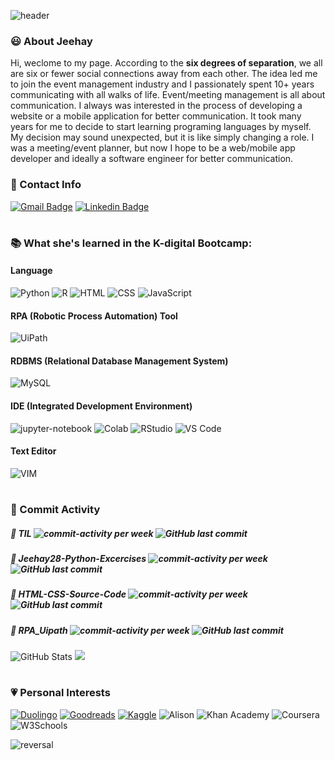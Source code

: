![header](https://capsule-render.vercel.app/api?type=shark&color=timeGradient&height=250&section=header&text=Jeehay%20Park&fontSize=60&desc=Currently%20training%20to%20become%20a%20software%20engineer&descAlignY=57&animation=twinkling&fontAlignY=35)


### :smiley: About Jeehay
Hi, weclome to my page. According to the **six degrees of separation**, we all are six or fewer social connections away from each other. 
The idea led me to join the event management industry and I passionately spent 10+ years communicating with all walks of life. 
Event/meeting management is all about communication. 
I always was interested in the process of developing a website or a mobile application for better communication. 
It took many years for me to decide to start learning programing languages by myself. 
My decision may sound unexpected, but it is like simply changing a role. I was a meeting/event planner, but now I hope to be a web/mobile app developer and ideally a software engineer for better communication.

### :e-mail: Contact Info
[![Gmail Badge](https://img.shields.io/badge/Gmail-d14836?style=flat-square&logo=Gmail&logoColor=white&link=mailto:sophiepark528@gmail.com)](mailto:sophiepark528@gmail.com)
[![Linkedin Badge](https://img.shields.io/badge/-LinkedIn-0077B5?style=flat-square&logo=Linkedin&logoColor=white)](https://www.linkedin.com/in/jeehaypark/)


#
### :books: What she's learned in the K-digital Bootcamp:
#### Language
![Python](https://img.shields.io/badge/Python-3776AB?style=for-the-badge&logo=python&logoColor=white) 
![R](https://img.shields.io/badge/R-00000F?style=for-the-badge&logo=R&logoColor=white) 
![HTML](https://img.shields.io/badge/HTML5-E34F26?style=for-the-badge&logo=html5&logoColor=white) ![CSS](https://img.shields.io/badge/CSS3-1572B6?style=for-the-badge&logo=css3&logoColor=white) ![JavaScript](https://img.shields.io/badge/JavaScript-F7DF1E?style=for-the-badge&logo=javascript&logoColor=black)


#### RPA (Robotic Process Automation) Tool
![UiPath](https://img.shields.io/badge/UiPath-FA4616?style=for-the-badge&logo=uipath&logoColor=white) 

#### RDBMS (Relational Database Management System)
![MySQL](https://img.shields.io/badge/MySQL-00000F?style=for-the-badge&logo=mysql&logoColor=white) 


#### IDE (Integrated Development Environment)
![jupyter-notebook](https://img.shields.io/badge/Jupyter_Notebook-929591?style=for-the-badge&logo=jupyter&color=525252)
![Colab](https://img.shields.io/badge/Colab-F9AB00?style=for-the-badge&logo=googlecolab&color=525252)
![RStudio](https://img.shields.io/badge/RStudio-75AADB?style=for-the-badge&logo=RStudio&logoColor=white)
![VS Code](https://img.shields.io/badge/Visual_Studio_Code-0078D4?style=for-the-badge&logo=visual%20studio%20code&logoColor=white)

#### Text Editor
![VIM](https://img.shields.io/badge/VIM-%2311AB00.svg?&style=for-the-badge&logo=vim&logoColor=white)

#
### :clap: Commit Activity
##### :file_folder: TIL ![commit-activity per week](https://img.shields.io/github/commit-activity/w/Jeehay28/TIL) ![GitHub last commit](https://img.shields.io/github/last-commit/Jeehay28/TIL)
##### :file_folder: Jeehay28-Python-Excercises ![commit-activity per week](https://img.shields.io/github/commit-activity/w/Jeehay28/Jeehay28-Python-Exercises) ![GitHub last commit](https://img.shields.io/github/last-commit/Jeehay28/Jeehay28-Python-Exercises)
##### :file_folder: HTML-CSS-Source-Code ![commit-activity per week](https://img.shields.io/github/commit-activity/w/Jeehay28/HTML-CSS-Source-Code) ![GitHub last commit](https://img.shields.io/github/last-commit/Jeehay28/HTML-CSS-Source-Code)
##### :file_folder: RPA_Uipath ![commit-activity per week](https://img.shields.io/github/commit-activity/w/Jeehay28/RPA_Uipath) ![GitHub last commit](https://img.shields.io/github/last-commit/Jeehay28/RPA_Uipath)


![GitHub Stats](https://github-readme-stats.vercel.app/api?username=Jeehay28&show_icons=true) ![](https://github-readme-stats.vercel.app/api/top-langs/?username=Jeehay28&show_icons=true)


#
### :heartpulse: Personal Interests
[![Duolingo](https://img.shields.io/badge/Duolingo-58CC02?style=for-the-badge&logo=Duolingo&logoColor=white)](https://www.duolingo.com/profile/Jeehay?via=share_profile)
[![Goodreads](https://img.shields.io/badge/Goodreads-75420e?style=for-the-badge&logo=Goodreads&logoColor=white)](https://www.goodreads.com/user/show/39862141)
[![Kaggle](https://img.shields.io/badge/Kaggle-20BEFF?style=for-the-badge&logo=Kaggle&logoColor=white)](https://www.kaggle.com/jeehaypark)
![Alison](https://img.shields.io/badge/Alison-323949?style=for-the-badge&logo=Alison&logoColor=white)
![Khan Academy](https://img.shields.io/badge/Khan%20Academy-14BF96?style=for-the-badge&logo=Khan%20Academy&logoColor=white)
![Coursera](https://img.shields.io/badge/Coursera-0056D2?style=for-the-badge&logo=Coursera&logoColor=white)
![W3Schools](https://img.shields.io/badge/W3Schools-006400?style=for-the-badge&logo=W3Schools&logoColor=white)


![reversal](https://capsule-render.vercel.app/api?type=waving&color=timeGradient&height=100&section=footer)
